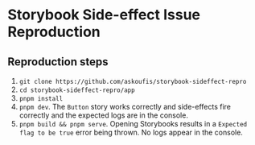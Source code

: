 # Storybook Side-effect Issue Reproduction

## Reproduction steps

1. `git clone https://github.com/askoufis/storybook-sideffect-repro`
1. `cd storybook-sideffect-repro/app`
1. `pnpm install`
1. `pnpm dev`. The `Button` story works correctly and side-effects fire correctly and the expected logs are in the console.
1. `pnpm build && pnpm serve`. Opening Storybooks results in a `Expected flag to be true` error being thrown. No logs appear in the console.
